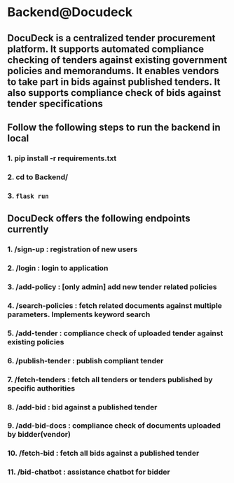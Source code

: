 # Backend@Docudeck
## DocuDeck is a centralized tender procurement platform. It supports automated compliance checking of tenders against existing government policies and memorandums. It enables vendors to take part in bids against published tenders. It also supports compliance check of bids against tender specifications

## Follow the following steps to run the backend in local
### 1. pip install -r requirements.txt
### 2. cd to Backend/
### 3. `flask run`

## DocuDeck offers the following endpoints currently 
### 1. /sign-up : registration of new users
### 2. /login : login to application 
### 3. /add-policy : [only admin] add new tender related policies
### 4. /search-policies : fetch related documents against multiple parameters. Implements keyword search
### 5. /add-tender : compliance check of uploaded tender against existing policies
### 6. /publish-tender : publish compliant tender
### 7. /fetch-tenders : fetch all tenders or tenders published by specific authorities
### 8. /add-bid : bid against a published tender
### 9. /add-bid-docs : compliance check of documents uploaded by bidder(vendor) 
### 10. /fetch-bid : fetch all bids against a published tender
### 11. /bid-chatbot : assistance chatbot for bidder
